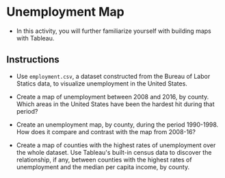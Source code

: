 # Unemployment Map

* In this activity, you will further familiarize yourself with building maps with Tableau.

## Instructions

* Use `employment.csv`, a dataset constructed from the Bureau of Labor Statics data, to visualize unemployment in the United States.

* Create a map of unemployment between 2008 and 2016, by county. Which areas in the United States have been the hardest hit during that period?

* Create an unemployment map, by county, during the period 1990-1998. How does it compare and contrast with the map from 2008-16?

* Create a map of counties with the highest rates of unemployment over the whole dataset. Use Tableau's built-in census data to discover the relationship, if any, between counties with the highest rates of unemployment and the median per capita income, by county.
